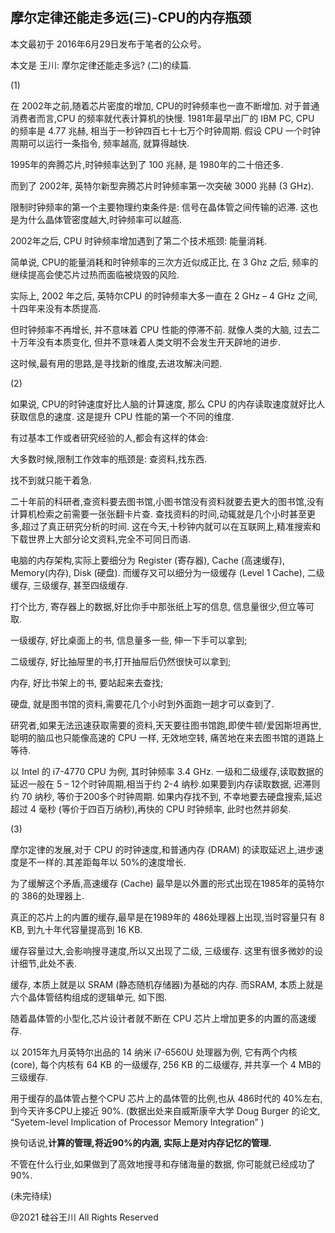 ## 摩尔定律还能走多远(三)-CPU的内存瓶颈

本文最初于 2016年6月29日发布于笔者的公众号。

本文是 王川: 摩尔定律还能走多远? (二)的续篇.

(1)

在 2002年之前,随着芯片密度的增加, CPU的时钟频率也一直不断增加. 对于普通消费者而言,CPU 的频率就代表计算机的快慢.
1981年最早出厂的 IBM PC, CPU 的频率是 4.77 兆赫, 相当于一秒钟四百七十七万个时钟周期. 假设 CPU 一个时钟周期可以运行一条指令,
频率越高, 就算得越快.

1995年的奔腾芯片,时钟频率达到了 100 兆赫, 是 1980年的二十倍还多.

而到了 2002年, 英特尔新型奔腾芯片时钟频率第一次突破 3000 兆赫 (3 GHz).

限制时钟频率的第一个主要物理约束条件是: 信号在晶体管之间传输的迟滞. 这也是为什么晶体管密度越大,时钟频率可以越高.

2002年之后, CPU 时钟频率增加遇到了第二个技术瓶颈: 能量消耗.

简单说, CPU的能量消耗和时钟频率的三次方近似成正比, 在 3 Ghz 之后, 频率的继续提高会使芯片过热而面临被烧毁的风险.

实际上, 2002 年之后, 英特尔CPU 的时钟频率大多一直在 2 GHz &#8211; 4 GHz 之间, 十四年来没有本质提高.

但时钟频率不再增长, 并不意味着 CPU 性能的停滞不前. 就像人类的大脑, 过去二十万年没有本质变化, 但并不意味着人类文明不会发生开天辟地的进步.

这时候,最有用的思路,是寻找新的维度,去进攻解决问题.

(2)

如果说, CPU的时钟速度好比人脑的计算速度, 那么 CPU 的内存读取速度就好比人获取信息的速度. 这是提升 CPU 性能的第一个不同的维度.

有过基本工作或者研究经验的人,都会有这样的体会:

大多数时候,限制工作效率的瓶颈是: 查资料,找东西.

找不到就只能干着急.

二十年前的科研者,查资料要去图书馆,小图书馆没有资料就要去更大的图书馆,没有计算机检索之前需要一张张翻卡片查.
查找资料的时间,动辄就是几个小时甚至更多,超过了真正研究分析的时间. 这在今天,十秒钟内就可以在互联网上,精准搜索和下载世界上大部分论文资料,完全不可同日而语.

电脑的内存架构,实际上要细分为 Register (寄存器), Cache (高速缓存), Memory(内存), Disk (硬盘).
而缓存又可以细分为一级缓存 (Level 1 Cache), 二级缓存, 三级缓存, 甚至四级缓存.

打个比方, 寄存器上的数据,好比你手中那张纸上写的信息, 信息量很少,但立等可取.

一级缓存, 好比桌面上的书, 信息量多一些, 伸一下手可以拿到;

二级缓存, 好比抽屉里的书,打开抽屉后仍然很快可以拿到;

内存, 好比书架上的书, 要站起来去查找;

硬盘, 就是图书馆的资料,需要花几个小时到外面跑一趟才可以查到了.

研究者,如果无法迅速获取需要的资料,天天要往图书馆跑,即使牛顿/爱因斯坦再世, 聪明的脑瓜也只能像高速的 CPU 一样, 无效地空转,
痛苦地在来去图书馆的道路上等待.

以 Intel 的 i7-4770 CPU 为例, 其时钟频率 3.4 GHz. 一级和二级缓存,读取数据的延迟一般在 5 &#8211; 12个时钟周期,相当于约
2-4 纳秒.如果要到内存读取数据, 迟滞则约 70 纳秒, 等价于200多个时钟周期. 如果内存找不到, 不幸地要去硬盘搜索,延迟超过 4
毫秒 (等价于四百万纳秒),再快的 CPU 时钟频率, 此时也然并卵矣.

(3)

摩尔定律的发展,对于 CPU 的时钟速度,和普通内存 (DRAM) 的读取延迟上,进步速度是不一样的.其差距每年以 50%的速度增长.

为了缓解这个矛盾,高速缓存 (Cache) 最早是以外置的形式出现在1985年的英特尔的 386的处理器上.

真正的芯片上的内置的缓存,最早是在1989年的 486处理器上出现,当时容量只有 8 KB, 到九十年代容量提高到 16 KB.

缓存容量过大,会影响搜寻速度,所以又出现了二级, 三级缓存. 这里有很多微妙的设计细节,此处不表.

缓存, 本质上就是以 SRAM (静态随机存储器)为基础的内存. 而SRAM, 本质上就是六个晶体管结构组成的逻辑单元, 如下图.

随着晶体管的小型化,芯片设计者就不断在 CPU 芯片上增加更多的内置的高速缓存.

以 2015年九月英特尔出品的 14 纳米 i7-6560U 处理器为例, 它有两个内核 (core), 每个内核有 64 KB 的一级缓存, 256 KB 的二级缓存,
并共享一个 4 MB的三级缓存.

用于缓存的晶体管占整个CPU 芯片上的晶体管的比例,也从 486时代的 40%左右,到今天许多CPU上接近 90%. (数据出处来自威斯康辛大学
Doug Burger 的论文, &#8220;Syetem-level Implication of Processor Memory Integration&#8221; )

换句话说,<strong>计算的管理,将近90%的内涵, 实际上是对内存记忆的管理.</strong>

不管在什么行业,如果做到了高效地搜寻和存储海量的数据, 你可能就已经成功了90%.

(未完待续)

@2021 硅谷王川 All Rights Reserved

